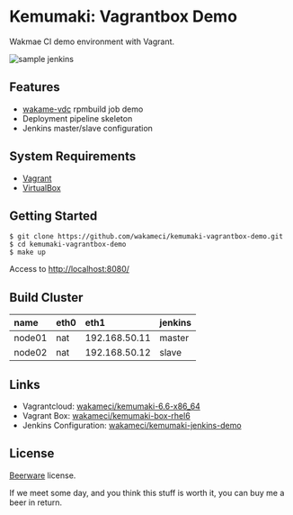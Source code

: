 Kemumaki: Vagrantbox Demo
=========================

Wakmae CI demo environment with Vagrant.

![sample jenkins](https://cloud.githubusercontent.com/assets/76867/5057743/7d8c16b8-6d15-11e4-81c4-624e503507bd.png)

Features
--------

+ [wakame-vdc](https://github.com/axsh/wakame-vdc) rpmbuild job demo
+ Deployment pipeline skeleton
+ Jenkins master/slave configuration

System Requirements
-------------------

+ [Vagrant](http://www.vagrantup.com/downloads.html)
+ [VirtualBox](https://www.virtualbox.org/wiki/Downloads)

Getting Started
---------------

```
$ git clone https://github.com/wakameci/kemumaki-vagrantbox-demo.git
$ cd kemumaki-vagrantbox-demo
$ make up
```

Access to [http://localhost:8080/](http://localhost:8080/)

Build Cluster
--------------

| name   | eth0 | eth1          | jenkins |
|:-------|:-----|:--------------|:--------|
| node01 | nat  | 192.168.50.11 | master  |
| node02 | nat  | 192.168.50.12 | slave   |

Links
-----

+ Vagrantcloud: [wakameci/kemumaki-6.6-x86_64](https://vagrantcloud.com/wakameci/kemumaki-6.6-x86_64)
+ Vagrant Box: [wakameci/kemumaki-box-rhel6](https://github.com/wakameci/kemumaki-box-rhel6)
+ Jenkins Configuration: [wakameci/kemumaki-jenkins-demo](https://github.com/wakameci/kemumaki-jenkins-demo)

License
-------

[Beerware](http://en.wikipedia.org/wiki/Beerware) license.

If we meet some day, and you think this stuff is worth it, you can buy me a beer in return.
